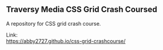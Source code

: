 ## Traversy Media CSS Grid Crash Coursed

A repository for CSS grid crash course.

Link: <br>
https://abby2727.github.io/css-grid-crashcourse/
